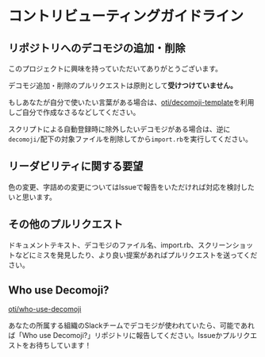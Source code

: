 # コントリビューティングガイドライン

## リポジトリへのデコモジの追加・削除

このプロジェクトに興味を持っていただいてありがとうございます。

デコモジ追加・削除のプルリクエストは原則として**受けつけていません。**

もしあなたが自分で使いたい言葉がある場合は、[oti/decomoji-template](https://github.com/oti/decomoji-template)を利用しご自分で作成なさるなどしてください。

スクリプトによる自動登録時に除外したいデコモジがある場合は、逆に`decomoji/`配下の対象ファイルを削除してから`import.rb`を実行してください。

## リーダビリティに関する要望

色の変更、字詰めの変更についてはIssueで報告をいただければ対応を検討したいと思います。

## その他のプルリクエスト

ドキュメントテキスト、デコモジのファイル名、import.rb、スクリーンショットなどにミスを発見したり、より良い提案があればプルリクエストを送ってください。

## Who use Decomoji?

[oti/who-use-decomoji](https://github.com/oti/who-use-decomoji)

あなたの所属する組織のSlackチームでデコモジが使われていたら、可能であれば「Who use Decomoji?」リポジトリに報告してください。Issueかプルリクエストをお待ちしています！